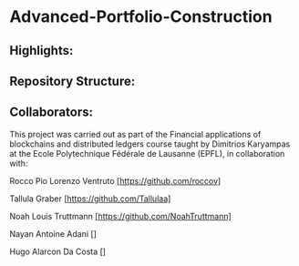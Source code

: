 # Advanced-Portfolio-Construction

## Highlights: 

## Repository Structure:

## Collaborators: 
This project was carried out as part of the Financial applications of blockchains and distributed ledgers course taught by Dimitrios Karyampas at the Ecole Polytechnique Fédérale de Lausanne (EPFL), in collaboration with:

Rocco Pio Lorenzo Ventruto [https://github.com/roccov]

Tallula Graber [https://github.com/Tallulaa]

Noah Louis Truttmann [https://github.com/NoahTruttmann]

Nayan Antoine Adani []

Hugo Alarcon Da Costa []



